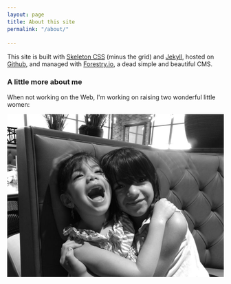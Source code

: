 ```yaml
---
layout: page
title: About this site
permalink: "/about/"

---
```

This site is built with [Skeleton CSS](http://getskeleton.com/ "Skeleton CSS") (minus the grid) and [Jekyll](), hosted on [Github](https://github.com "Github"), and managed with [Forestry.io](https://forestry.io "Forestry CMS"), a dead simple and  beautiful CMS.

### A little more about me

When not working on the Web, I'm working on raising two wonderful little women:

![picture of my daughters](/uploads/IMG_20180725_101634852-1.jpg "My loves")